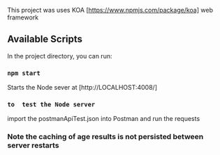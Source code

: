 This project was uses KOA [https://www.npmjs.com/package/koa] web framework  
## Available Scripts

In the project directory, you can run:

### `npm start`
Starts the Node sever at [http://LOCALHOST:4008/]


### `to  test the Node server`

import the postmanApiTest.json into Postman and run the requests<br>

### Note the caching of age results is not persisted between server restarts

